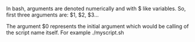 In bash, arguments are denoted numerically and with $ like variables.
So, first three arguments are: $1, $2, $3...

The argument $0 represents the initial argument which would be calling of the script name itself.
For example ./myscript.sh 